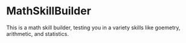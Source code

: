 # MathSkillBuilder
This is a math skill builder, testing you in a variety skills like goemetry, arithmetic, and statistics. 
